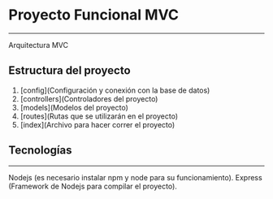 # Proyecto Funcional MVC 
***
Arquitectura MVC

## Estructura del proyecto
1. [config](Configuración y conexión con la base de datos)
2. [controllers](Controladores del proyecto)
3. [models](Modelos del proyecto)
4. [routes](Rutas que se utilizarán en el proyecto)
5. [index](Archivo para hacer correr el proyecto)

## Tecnologías
***
Nodejs (es necesario instalar npm y node para su funcionamiento).
Express (Framework de Nodejs para compilar el proyecto).

